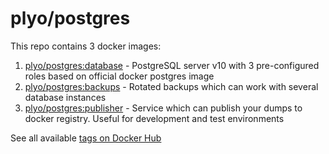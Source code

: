 # plyo/postgres

This repo contains 3 docker images:

1. [plyo/postgres:database](/database) - PostgreSQL server v10 with 3 pre-configured roles based on official docker postgres image
2. [plyo/postgres:backups](/backups) - Rotated backups which can work with several database instances
3. [plyo/postgres:publisher](/publisher) - Service which can publish your dumps to docker registry. Useful for development and test environments

See all available [tags on Docker Hub](https://hub.docker.com/r/plyo/postgres/tags/) 
